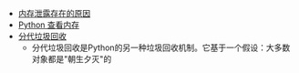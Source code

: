 - [内存泄露存在的原因](https://blog.csdn.net/m0_60633107/article/details/129912933)
- [Python 查看内存](https://blog.csdn.net/qq_15557299/article/details/104704077?utm_medium=distribute.pc_relevant.none-task-blog-2~default~baidujs_utm_term~default-0-104704077-blog-129254419.235^v38^pc_relevant_default_base3&spm=1001.2101.3001.4242.1&utm_relevant_index=3)
- [ 分代垃圾回收](https://blog.51cto.com/u_16213421/7397024)
  - 分代垃圾回收是Python的另一种垃圾回收机制。它基于一个假设：大多数对象都是"朝生夕灭"的